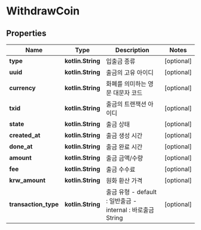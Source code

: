 
# WithdrawCoin

## Properties
Name | Type | Description | Notes
------------ | ------------- | ------------- | -------------
**type** | **kotlin.String** | 입출금 종류 |  [optional]
**uuid** | **kotlin.String** | 출금의 고유 아이디 |  [optional]
**currency** | **kotlin.String** | 화폐를 의미하는 영문 대문자 코드 |  [optional]
**txid** | **kotlin.String** | 출금의 트랜잭션 아이디 |  [optional]
**state** | **kotlin.String** | 출금 상태 |  [optional]
**created_at** | **kotlin.String** | 출금 생성 시간 |  [optional]
**done_at** | **kotlin.String** | 출금 완료 시간 |  [optional]
**amount** | **kotlin.String** | 출금 금액/수량 |  [optional]
**fee** | **kotlin.String** | 출금 수수료 |  [optional]
**krw_amount** | **kotlin.String** | 원화 환산 가격 |  [optional]
**transaction_type** | **kotlin.String** | 출금 유형 - default : 일반출금 - internal : 바로출금  String  |  [optional]



